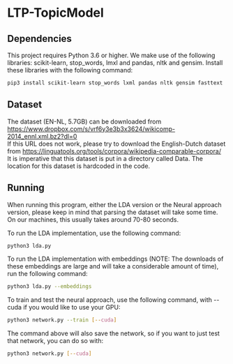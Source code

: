 # LTP-TopicModel

## Dependencies
This project requires Python 3.6 or higher.
We make use of the following libraries:  scikit-learn, stop_words, lmxl and pandas, nltk and gensim. Install these libraries with the following command:
```bash
pip3 install scikit-learn stop_words lxml pandas nltk gensim fasttext
```

## Dataset
The dataset (EN-NL, 5.7GB) can be downloaded from https://www.dropbox.com/s/vrf6y3e3b3x3624/wikicomp-2014_ennl.xml.bz2?dl=0  
If this URL does not work, please try to download the English-Dutch dataset from https://linguatools.org/tools/corpora/wikipedia-comparable-corpora/  
It is imperative that this dataset is put in a directory called Data. The location for this dataset is hardcoded in the code.  

## Running
When running this program, either the LDA version or the Neural approach version, please keep in mind that parsing the dataset will take some time. On our machines, this usually takes around 70-80 seconds.

To run the LDA implementation, use the following command:
```bash
python3 lda.py
```

To run the LDA implementation with embeddings (NOTE: The downloads of these embeddings are large and will take a considerable amount of time), run the following command:
```bash
python3 lda.py --embeddings
```

To train and test the neural approach, use the following command, with --cuda if you would like to use your GPU:
```bash
python3 network.py --train [--cuda]
```
The command above will also save the network, so if you want to just test that network, you can do so with:
```bash
python3 network.py [--cuda]
```